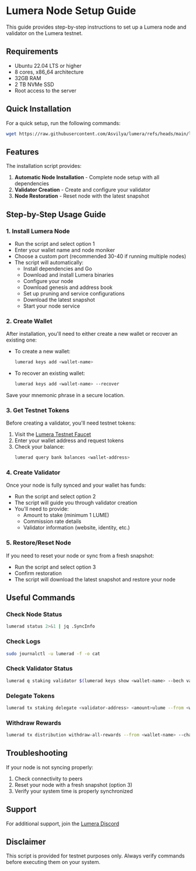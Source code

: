 # Lumera Node Setup Guide

This guide provides step-by-step instructions to set up a Lumera node and validator on the Lumera testnet. 

## Requirements

- Ubuntu 22.04 LTS or higher
- 8 cores, x86_64 architecture
- 32GB RAM
- 2 TB NVMe SSD
- Root access to the server

## Quick Installation

For a quick setup, run the following commands:

```bash
wget https://raw.githubusercontent.com/Asvilya/lumera/refs/heads/main/lumera.sh && chmod +x lumera.sh && lumera.sh
```

## Features

The installation script provides:

1. **Automatic Node Installation** - Complete node setup with all dependencies
2. **Validator Creation** - Create and configure your validator
3. **Node Restoration** - Reset node with the latest snapshot

## Step-by-Step Usage Guide

### 1. Install Lumera Node

- Run the script and select option 1
- Enter your wallet name and node moniker
- Choose a custom port (recommended 30-40 if running multiple nodes)
- The script will automatically:
  - Install dependencies and Go
  - Download and install Lumera binaries
  - Configure your node
  - Download genesis and address book
  - Set up pruning and service configurations
  - Download the latest snapshot
  - Start your node service

### 2. Create Wallet

After installation, you'll need to either create a new wallet or recover an existing one:

- To create a new wallet:
  ```bash
  lumerad keys add <wallet-name>
  ```
- To recover an existing wallet:
  ```bash
  lumerad keys add <wallet-name> --recover
  ```

Save your mnemonic phrase in a secure location.

### 3. Get Testnet Tokens

Before creating a validator, you'll need testnet tokens:

1. Visit the [Lumera Testnet Faucet](https://faucet.testnet.lumera.io/)
2. Enter your wallet address and request tokens
3. Check your balance:
   ```bash
   lumerad query bank balances <wallet-address>
   ```

### 4. Create Validator

Once your node is fully synced and your wallet has funds:

- Run the script and select option 2
- The script will guide you through validator creation
- You'll need to provide:
  - Amount to stake (minimum 1 LUME)
  - Commission rate details
  - Validator information (website, identity, etc.)

### 5. Restore/Reset Node

If you need to reset your node or sync from a fresh snapshot:

- Run the script and select option 3
- Confirm restoration
- The script will download the latest snapshot and restore your node

## Useful Commands

### Check Node Status
```bash
lumerad status 2>&1 | jq .SyncInfo
```

### Check Logs
```bash
sudo journalctl -u lumerad -f -o cat
```

### Check Validator Status
```bash
lumerad q staking validator $(lumerad keys show <wallet-name> --bech val -a)
```

### Delegate Tokens
```bash
lumerad tx staking delegate <validator-address> <amount>ulume --from <wallet-name> --chain-id lumera-testnet-1 --gas-prices=0.25ulume --gas-adjustment=1.5 --gas=auto -y
```

### Withdraw Rewards
```bash
lumerad tx distribution withdraw-all-rewards --from <wallet-name> --chain-id lumera-testnet-1 --gas-prices=0.25ulume --gas-adjustment=1.5 --gas=auto -y
```

## Troubleshooting

If your node is not syncing properly:
1. Check connectivity to peers
2. Reset your node with a fresh snapshot (option 3)
3. Verify your system time is properly synchronized

## Support

For additional support, join the [Lumera Discord](https://discord.gg/qr9S5dHN)

## Disclaimer

This script is provided for testnet purposes only. Always verify commands before executing them on your system.
